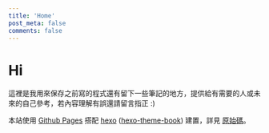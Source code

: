 ```yaml
---
title: 'Home'
post_meta: false
comments: false
---
```


# Hi

這裡是我用來保存之前寫的程式還有留下一些筆記的地方，提供給有需要的人或未來的自己參考，若內容理解有誤還請留言指正 :)

本站使用 [Github Pages](https://pages.github.com/) 搭配 [hexo](https://hexo.io/) ([hexo-theme-book](https://github.com/kaiiiz/hexo-theme-book)) 建置，詳見 [原始碼](https://github.com/kaiiiz/note)。
